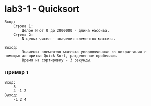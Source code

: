 # lab3-1 - Quicksort
    Вход:
        Строка 1:
            Целое N от 0 до 2000000 - длина массива.
        Строка 2:
            N целых чисел - значения элементов массива.

    Выход:
            Значения элементов массива упорядоченные по возрастанию с помощью алгоритма Quick Sort, разделенные пробелами.
            Время на сортировку - 3 секунды.
### Пример 1
    Вход:
        3
        4 -1 2
    Выход:
        -1 2 4
